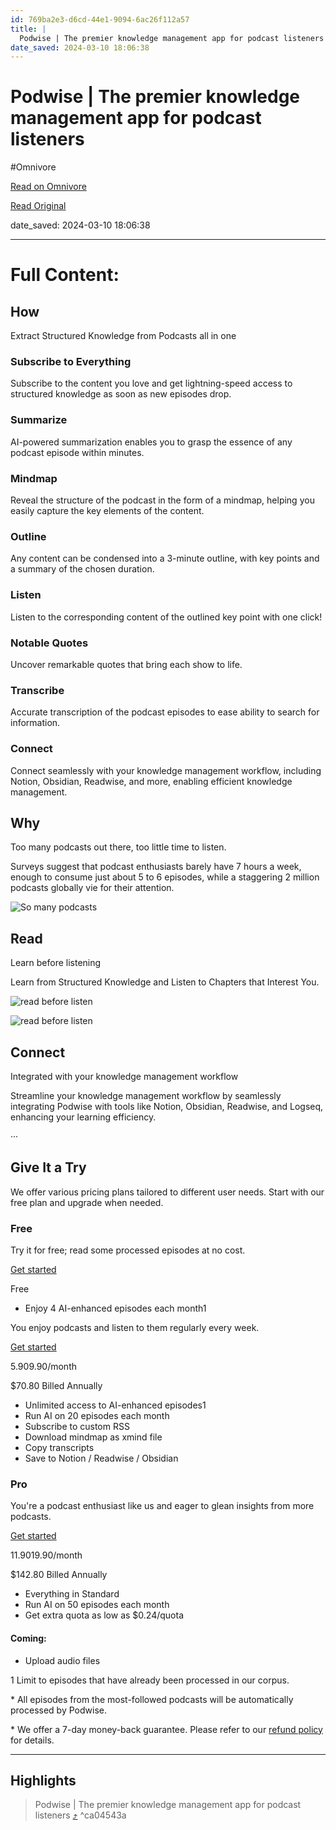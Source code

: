 ```yaml
---
id: 769ba2e3-d6cd-44e1-9094-6ac26f112a57
title: |
  Podwise | The premier knowledge management app for podcast listeners
date_saved: 2024-03-10 18:06:38
---
```


# Podwise | The premier knowledge management app for podcast listeners
#Omnivore

[Read on Omnivore](https://omnivore.app/me/podwise-the-premier-knowledge-management-app-for-podcast-listene-18e2a67511f)

[Read Original](https://podwise.ai)

date_saved: 2024-03-10 18:06:38


--- 

# Full Content: 

## How

Extract Structured Knowledge from Podcasts all in one

### Subscribe to Everything

Subscribe to the content you love and get lightning-speed access to structured knowledge as soon as new episodes drop.

### Summarize

AI-powered summarization enables you to grasp the essence of any podcast episode within minutes.

### Mindmap

Reveal the structure of the podcast in the form of a mindmap, helping you easily capture the key elements of the content.

### Outline

Any content can be condensed into a 3-minute outline, with key points and a summary of the chosen duration.

### Listen

Listen to the corresponding content of the outlined key point with one click!

### Notable Quotes

Uncover remarkable quotes that bring each show to life.

### Transcribe

Accurate transcription of the podcast episodes to ease ability to search for information.

### Connect

Connect seamlessly with your knowledge management workflow, including Notion, Obsidian, Readwise, and more, enabling efficient knowledge management.

## Why

Too many podcasts out there, too little time to listen.

Surveys suggest that podcast enthusiasts barely have 7 hours a week, enough to consume just about 5 to 6 episodes, while a staggering 2 million podcasts globally vie for their attention.

![So many podcasts](https://proxy-prod.omnivore-image-cache.app/1280x719,s7tkt7poIxR7di4mL5FopgPyaE6_gsaO8Qivyi8n6YS4/https://podwise.ai/_next/image?url=%2Fall-podcasts.png&w=3840&q=75)

## Read

Learn before listening

Learn from Structured Knowledge and Listen to Chapters that Interest You.

![read before listen](https://proxy-prod.omnivore-image-cache.app/1080x1226,sZWsIGfQvtu3jnRlKdyN3u_yYblNqphf8Hk0c2LAY0Mo/https://podwise.ai/_next/image?url=%2Ffeature-read.png&w=3840&q=75)

![read before listen](https://proxy-prod.omnivore-image-cache.app/880x730,sfay1OuURyp6oW1k5280CEm7VLwqklDATyViVc3EfzuE/https://podwise.ai/_next/image?url=%2Ffeature-connect.png&w=1920&q=75)

## Connect

Integrated with your knowledge management workflow

Streamline your knowledge management workflow by seamlessly integrating Podwise with tools like Notion, Obsidian, Readwise, and Logseq, enhancing your learning efficiency.

···

## Give It a Try

We offer various pricing plans tailored to different user needs. Start with our free plan and upgrade when needed.

### Free

Try it for free; read some processed episodes at no cost.

[Get started](https://podwise.ai/dashboard/billing)

Free

* Enjoy 4 AI-enhanced episodes each month1

You enjoy podcasts and listen to them regularly every week.

[Get started](https://podwise.ai/dashboard/billing)

$5.90$9.90/month

$70.80 Billed Annually

* Unlimited access to AI-enhanced episodes1
* Run AI on 20 episodes each month
* Subscribe to custom RSS
* Download mindmap as xmind file
* Copy transcripts
* Save to Notion / Readwise / Obsidian

### Pro

You're a podcast enthusiast like us and eager to glean insights from more podcasts.

[Get started](https://podwise.ai/dashboard/billing)

$11.90$19.90/month

$142.80 Billed Annually

* Everything in Standard
* Run AI on 50 episodes each month
* Get extra quota as low as $0.24/quota

#### Coming:

* Upload audio files

1 Limit to episodes that have already been processed in our corpus.

\* All episodes from the most-followed podcasts will be automatically processed by Podwise.

\* We offer a 7-day money-back guarantee. Please refer to our [refund policy](https://podwise.ai/refund) for details.

---

## Highlights

> Podwise | The premier knowledge management app for podcast listeners [⤴️](https://omnivore.app/me/podwise-the-premier-knowledge-management-app-for-podcast-listene-18e2a67511f#ca04543a-3c06-41d3-9f2f-1f4281acb998)  ^ca04543a

